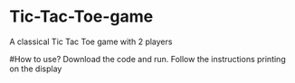 # Tic-Tac-Toe-game
A classical Tic Tac Toe game with 2 players

#How to use?
Download the code and run.
Follow the instructions printing on the display
